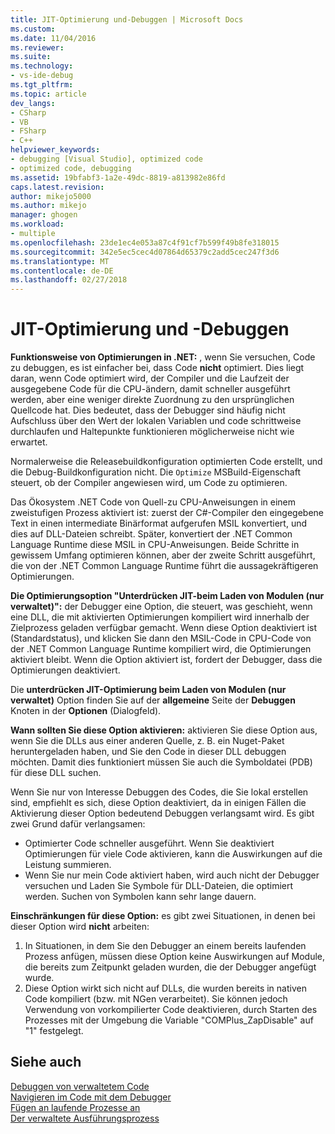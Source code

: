 ```yaml
---
title: JIT-Optimierung und-Debuggen | Microsoft Docs
ms.custom: 
ms.date: 11/04/2016
ms.reviewer: 
ms.suite: 
ms.technology:
- vs-ide-debug
ms.tgt_pltfrm: 
ms.topic: article
dev_langs:
- CSharp
- VB
- FSharp
- C++
helpviewer_keywords:
- debugging [Visual Studio], optimized code
- optimized code, debugging
ms.assetid: 19bfabf3-1a2e-49dc-8819-a813982e86fd
caps.latest.revision: 
author: mikejo5000
ms.author: mikejo
manager: ghogen
ms.workload:
- multiple
ms.openlocfilehash: 23de1ec4e053a87c4f91cf7b599f49b8fe318015
ms.sourcegitcommit: 342e5ec5cec4d07864d65379c2add5cec247f3d6
ms.translationtype: MT
ms.contentlocale: de-DE
ms.lasthandoff: 02/27/2018
---
```

# <a name="jit-optimization-and-debugging"></a>JIT-Optimierung und -Debuggen
**Funktionsweise von Optimierungen in .NET:** , wenn Sie versuchen, Code zu debuggen, es ist einfacher bei, dass Code **nicht** optimiert. Dies liegt daran, wenn Code optimiert wird, der Compiler und die Laufzeit der ausgegebene Code für die CPU-ändern, damit schneller ausgeführt werden, aber eine weniger direkte Zuordnung zu den ursprünglichen Quellcode hat. Dies bedeutet, dass der Debugger sind häufig nicht Aufschluss über den Wert der lokalen Variablen und code schrittweise durchlaufen und Haltepunkte funktionieren möglicherweise nicht wie erwartet.

Normalerweise die Releasebuildkonfiguration optimierten Code erstellt, und die Debug-Buildkonfiguration nicht. Die `Optimize` MSBuild-Eigenschaft steuert, ob der Compiler angewiesen wird, um Code zu optimieren.

Das Ökosystem .NET Code von Quell-zu CPU-Anweisungen in einem zweistufigen Prozess aktiviert ist: zuerst der C#-Compiler den eingegebene Text in einen intermediate Binärformat aufgerufen MSIL konvertiert, und dies auf DLL-Dateien schreibt. Später, konvertiert der .NET Common Language Runtime diese MSIL in CPU-Anweisungen. Beide Schritte in gewissem Umfang optimieren können, aber der zweite Schritt ausgeführt, die von der .NET Common Language Runtime führt die aussagekräftigeren Optimierungen.

**Die Optimierungsoption "Unterdrücken JIT-beim Laden von Modulen (nur verwaltet)":** der Debugger eine Option, die steuert, was geschieht, wenn eine DLL, die mit aktivierten Optimierungen kompiliert wird innerhalb der Zielprozess geladen verfügbar gemacht. Wenn diese Option deaktiviert ist (Standardstatus), und klicken Sie dann den MSIL-Code in CPU-Code von der .NET Common Language Runtime kompiliert wird, die Optimierungen aktiviert bleibt. Wenn die Option aktiviert ist, fordert der Debugger, dass die Optimierungen deaktiviert.

Die **unterdrücken JIT-Optimierung beim Laden von Modulen (nur verwaltet)** Option finden Sie auf der **allgemeine** Seite der **Debuggen** Knoten in der **Optionen** (Dialogfeld).

**Wann sollten Sie diese Option aktivieren:** aktivieren Sie diese Option aus, wenn Sie die DLLs aus einer anderen Quelle, z. B. ein Nuget-Paket heruntergeladen haben, und Sie den Code in dieser DLL debuggen möchten. Damit dies funktioniert müssen Sie auch die Symboldatei (PDB) für diese DLL suchen.

Wenn Sie nur von Interesse Debuggen des Codes, die Sie lokal erstellen sind, empfiehlt es sich, diese Option deaktiviert, da in einigen Fällen die Aktivierung dieser Option bedeutend Debuggen verlangsamt wird. Es gibt zwei Grund dafür verlangsamen:

* Optimierter Code schneller ausgeführt. Wenn Sie deaktiviert Optimierungen für viele Code aktivieren, kann die Auswirkungen auf die Leistung summieren.
* Wenn Sie nur mein Code aktiviert haben, wird auch nicht der Debugger versuchen und Laden Sie Symbole für DLL-Dateien, die optimiert werden. Suchen von Symbolen kann sehr lange dauern.

**Einschränkungen für diese Option:** es gibt zwei Situationen, in denen bei dieser Option wird **nicht** arbeiten:

1. In Situationen, in dem Sie den Debugger an einem bereits laufenden Prozess anfügen, müssen diese Option keine Auswirkungen auf Module, die bereits zum Zeitpunkt geladen wurden, die der Debugger angefügt wurde.
2. Diese Option wirkt sich nicht auf DLLs, die wurden bereits in nativen Code kompiliert (bzw. mit NGen verarbeitet). Sie können jedoch Verwendung von vorkompilierter Code deaktivieren, durch Starten des Prozesses mit der Umgebung die Variable "COMPlus_ZapDisable" auf "1" festgelegt.

## <a name="see-also"></a>Siehe auch  
 [Debuggen von verwaltetem Code](../debugger/debugging-managed-code.md)   
 [Navigieren im Code mit dem Debugger](../debugger/navigating-through-code-with-the-debugger.md)   
 [Fügen an laufende Prozesse an](../debugger/attach-to-running-processes-with-the-visual-studio-debugger.md)   
 [Der verwaltete Ausführungsprozess](/dotnet/standard/managed-execution-process)
